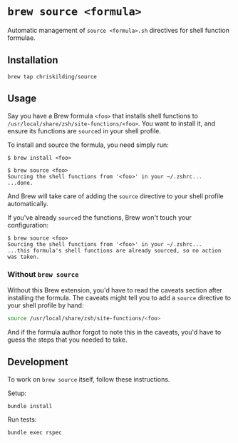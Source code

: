 # `brew source <formula>`

Automatic management of `source <formula>.sh` directives for shell function formulae.

## Installation

```
brew tap chriskilding/source
```

## Usage

Say you have a Brew formula `<foo>` that installs shell functions to `/usr/local/share/zsh/site-functions/<foo>`. You want to install it, and ensure its functions are `source`d in your shell profile.

To install and source the formula, you need simply run:

```
$ brew install <foo>
```

```
$ brew source <foo>
Sourcing the shell functions from '<foo>' in your ~/.zshrc...
...done.
```

And Brew will take care of adding the `source` directive to your shell profile automatically.

If you've already `source`d the functions, Brew won't touch your configuration:

```
$ brew source <foo>
Sourcing the shell functions from '<foo>' in your ~/.zshrc...
...this formula's shell functions are already sourced, so no action was taken.
```

### Without `brew source`

Without this Brew extension, you'd have to read the caveats section after installing the formula. The caveats might tell you to add a `source` directive to your shell profile by hand:

```bash
source /usr/local/share/zsh/site-functions/<foo>
```

And if the formula author forgot to note this in the caveats, you'd have to guess the steps that you needed to take.

## Development

To work on `brew source` itself, follow these instructions.

Setup:

```bash
bundle install
```

Run tests:

```bash
bundle exec rspec
```
